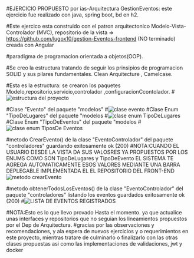 #EJERCICIO PROPUESTO por ias-Arquitectura GestionEventos: este ejercicio fue realizado con java, spring boot, bd en h2.

#Este ejercico esta construido con el patron arquitectonico Modelo-Vista-Controlador (MVC),  repositorio de la vista => https://github.com/lugox10/gestion-Eventos-frontend (NO terminado) creada con Angular

#paradigma de programacion orientada a objetos(OOP).

#Se creo la estructura tratando de seguir los prinsipios de programacion SOLID y sus pilares fundamentales. Clean Arquitecture , Camelcase.

#Esta es la estructura: se crearon los paquetes Modelo,repositorio,servicio,controlador ,configuracionCcontolador.
#![estructura del proyecto](https://github.com/user-attachments/assets/4d6f1d77-b99e-4954-870f-4cb89e37ad1c)

#Clase "Evento" del paquete "modelos" 
#![clase evento](https://github.com/user-attachments/assets/d1cfb468-15cd-4b25-b29a-3e7538ad7f88)
#Clase Enum "TipoDeLugares" del paquete "modelos
#![clase enum TipoDeLugares](https://github.com/user-attachments/assets/a5ef4e22-0eb3-4c4c-9b89-9d89b6d13c9b)
#Clase Enum "TipoDeEventos" del paquete "modelos
#![clase enum TiposDe Eventos](https://github.com/user-attachments/assets/dd8c0c71-1f9a-405e-afb3-8b5bb0b91375)

#metodo CrearEvento() de la clase "EventoControlador" del paquete "controladores" guardando exitosamente ok (200)
#NOTA:CUANDO EL USUARIO DESDE LA VISTA DA SUS VALOSRES YA PROPUESTOS POR LOS ENUMS COMO SON TipoDeLugares y TipoDeEvento EL SISTEMA TE AGREGA AUTOMATICAMENTE ESOS VALORES MEDIANTE UNA BARRA DEPLEGABLE IMPLEMENTADA EL EL REPOSITORIO DEL FRONT-END
![metodo crearEvento](https://github.com/user-attachments/assets/9f57e8ba-a528-4891-b07d-b9dacd8cccdf)

#metodo obtenerTodosLosEventos() de la clase "EventoControlador" del paquete "controladores" listando los eventos guardados exitosamente ok (200)
#![LISTA DE EVENTOS REGISTRADOS](https://github.com/user-attachments/assets/ba11376c-ecaa-48dc-adc1-6ce735374945)

#NOTA:Esto es lo que llevo provado Hasta el momento. ya que actualice unas interfaces y repositorios que no seguian los lineamientos propuestos por el Dep de Arquitectura.
#gracias por las observaciones y recomendaciones, y ala espera de nuevos ejercicios y o requerimientos en este proyecto, mientras tratare de culminarlo o finalizarlo con las otras clases propuestas asi como las implementaciones de validaciones, jwt y docker 




